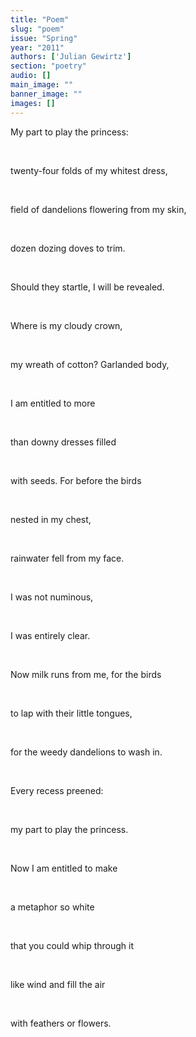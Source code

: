 ```yaml
---
title: "Poem"
slug: "poem"
issue: "Spring"
year: "2011"
authors: ['Julian Gewirtz']
section: "poetry"
audio: []
main_image: ""
banner_image: ""
images: []
---
```

My part to play the princess:

  

 twenty-four folds of my whitest dress,

  

 field of dandelions flowering from my skin,

  

 dozen dozing doves to trim.

  

 Should they startle, I will be revealed.

  

 Where is my cloudy crown,

  

 my wreath of cotton? Garlanded body,

  

 I am entitled to more

  

 than downy dresses filled

  

 with seeds. For before the birds

  

 nested in my chest,

  

 rainwater fell from my face.

  

 I was not numinous,

  

 I was entirely clear.

  

 Now milk runs from me, for the birds

  

 to lap with their little tongues,

  

 for the weedy dandelions to wash in.

  

 Every recess preened:

  

 my part to play the princess.

  

 Now I am entitled to make

  

 a metaphor so white

  

 that you could whip through it

  

 like wind and fill the air

  

 with feathers or flowers.

